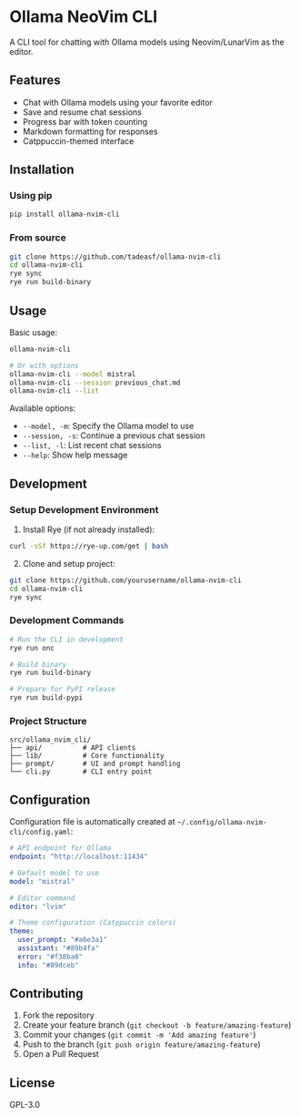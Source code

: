 # Ollama NeoVim CLI

A CLI tool for chatting with Ollama models using Neovim/LunarVim as the editor.

## Features

- Chat with Ollama models using your favorite editor
- Save and resume chat sessions
- Progress bar with token counting
- Markdown formatting for responses
- Catppuccin-themed interface

## Installation

### Using pip

```bash
pip install ollama-nvim-cli
```

### From source

```bash
git clone https://github.com/tadeasf/ollama-nvim-cli
cd ollama-nvim-cli
rye sync
rye run build-binary
```

## Usage

Basic usage:

```bash
ollama-nvim-cli

# Or with options
ollama-nvim-cli --model mistral
ollama-nvim-cli --session previous_chat.md
ollama-nvim-cli --list
```

Available options:
- `--model, -m`: Specify the Ollama model to use
- `--session, -s`: Continue a previous chat session
- `--list, -l`: List recent chat sessions
- `--help`: Show help message

## Development

### Setup Development Environment

1. Install Rye (if not already installed):
```bash
curl -sSf https://rye-up.com/get | bash
```

2. Clone and setup project:
```bash
git clone https://github.com/yourusername/ollama-nvim-cli
cd ollama-nvim-cli
rye sync
```

### Development Commands

```bash
# Run the CLI in development
rye run onc

# Build binary
rye run build-binary

# Prepare for PyPI release
rye run build-pypi
```

### Project Structure

```
src/ollama_nvim_cli/
├── api/          # API clients
├── lib/          # Core functionality
├── prompt/       # UI and prompt handling
└── cli.py        # CLI entry point
```

## Configuration

Configuration file is automatically created at `~/.config/ollama-nvim-cli/config.yaml`:

```yaml
# API endpoint for Ollama
endpoint: "http://localhost:11434"

# Default model to use
model: "mistral"

# Editor command
editor: "lvim"

# Theme configuration (Catppuccin colors)
theme:
  user_prompt: "#a6e3a1"
  assistant: "#89b4fa"
  error: "#f38ba8"
  info: "#89dceb"
```

## Contributing

1. Fork the repository
2. Create your feature branch (`git checkout -b feature/amazing-feature`)
3. Commit your changes (`git commit -m 'Add amazing feature'`)
4. Push to the branch (`git push origin feature/amazing-feature`)
5. Open a Pull Request

## License

GPL-3.0